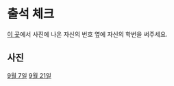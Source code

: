 # 출석 체크 #

[이 곳](https://docs.google.com/spreadsheets/d/1CGLDP8nsM-49T4zCX5WFpbNEGhOwcUVAgwT1RMTkqYc/edit?usp=sharing)에서 사진에 나온 자신의 번호 옆에 자신의 학번을 써주세요.

## 사진 ##

[9월 7일](20150907)
[9월 21일](20150921)
